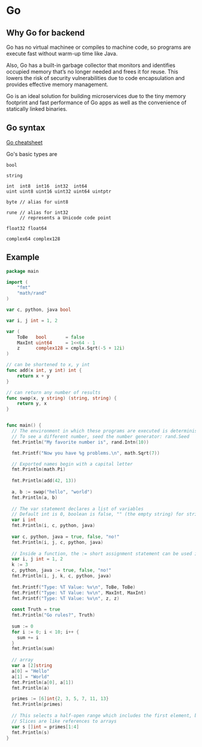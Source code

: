 # Go
## Why Go for backend
Go has no virtual machinee or compiles to machine code, so programs are execute fast without warm-up time like Java.

Also, Go has a built-in garbage collector that monitors and identifies occupied memory that’s no longer needed and frees it for reuse. This lowers the risk of security vulnerabilities due to code encapsulation and provides effective memory management. 

Go is an ideal solution for building microservices due to the tiny memory footprint and fast performance of Go apps as well as the convenience of statically linked binaries.

## Go syntax
[Go cheatsheet](https://quickref.me/golang)

Go's basic types are
```
bool

string

int  int8  int16  int32  int64
uint uint8 uint16 uint32 uint64 uintptr

byte // alias for uint8

rune // alias for int32
     // represents a Unicode code point

float32 float64

complex64 complex128
```

## Example

```Go
package main

import (
	"fmt"
	"math/rand"
)

var c, python, java bool

var i, j int = 1, 2

var (
	ToBe   bool       = false
	MaxInt uint64     = 1<<64 - 1
	z      complex128 = cmplx.Sqrt(-5 + 12i)
)

// can be shortened to x, y int
func add(x int, y int) int {
	return x + y
}

// can return any number of results
func swap(x, y string) (string, string) {
	return y, x
}


func main() {
  // The environment in which these programs are executed is deterministic => rand.Intn will return the same number
  // To see a different number, seed the number generator: rand.Seed
  fmt.Println("My favorite number is", rand.Intn(10))

  fmt.Printf("Now you have %g problems.\n", math.Sqrt(7))

  // Exported names begin with a capital letter
  fmt.Println(math.Pi)
  
  fmt.Println(add(42, 13))
  
  a, b := swap("hello", "world")
  fmt.Println(a, b)
  
  // The var statement declares a list of variables
  // Default int is 0, boolean is false, "" (the empty string) for strings
  var i int
  fmt.Println(i, c, python, java)
  
  var c, python, java = true, false, "no!"
  fmt.Println(i, j, c, python, java)
  
  // Inside a function, the := short assignment statement can be used in place of a var declaration with implicit type.
  var i, j int = 1, 2
  k := 3
  c, python, java := true, false, "no!"
  fmt.Println(i, j, k, c, python, java)
  
  fmt.Printf("Type: %T Value: %v\n", ToBe, ToBe)
  fmt.Printf("Type: %T Value: %v\n", MaxInt, MaxInt)
  fmt.Printf("Type: %T Value: %v\n", z, z)
  
  const Truth = true
  fmt.Println("Go rules?", Truth)
  
  sum := 0
  for i := 0; i < 10; i++ {
    sum += i
  }
  fmt.Println(sum)
  
  // array
  var a [2]string
  a[0] = "Hello"
  a[1] = "World"
  fmt.Println(a[0], a[1])
  fmt.Println(a)

  primes := [6]int{2, 3, 5, 7, 11, 13}
  fmt.Println(primes)
  
  // This selects a half-open range which includes the first element, but excludes the last one.
  // Slices are like references to arrays
  var s []int = primes[1:4]
  fmt.Println(s)
}
```

